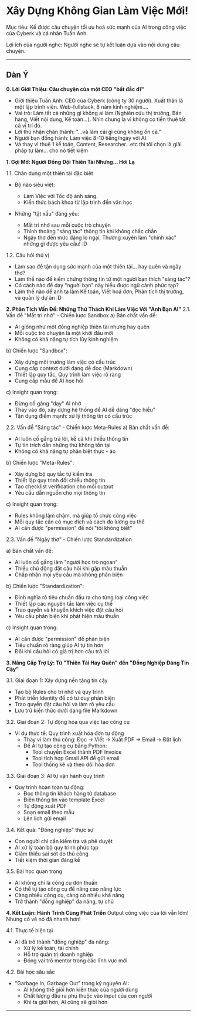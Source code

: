 # Xây Dựng Không Gian Làm Việc Mới! 
Mục tiêu: Kể được câu chuyện tối ưu hoá sức mạnh của AI trong công việc của Cyberk và cá nhân Tuấn Anh. 

Lợi ích của người nghe: Người nghe sẽ tự kết luận dựa vào nội dung câu chuyện. 

---

## Dàn Ý

**0. Lời Giới Thiệu: Câu chuyện của một CEO "bất đắc dĩ"**
*   Giới thiệu Tuấn Anh: CEO của Cyberk (công ty 30 người). Xuất thân là một lập trình viên. Web-fullstack, 8 năm kinh nghiệm.... 
*   Vai trò: Làm tất cả những gì không ai làm (Nghiên cứu thị trường, Bán hàng, Viết nội dung, Kế toán...). Nhìn chung là vì không có tiền thuê tất cả vị trí đó. 
*   Lời thú nhận chân thành: "...và làm cái gì cũng không ổn cả."
*   Người bạn đồng hành: Làm việc 8-10 tiếng/ngày với AI.
*   Và thay vì thuê 1 kế toán, Content, Researcher...etc thì tôi chọn là giải pháp tự làm... cho nó tiết kiệm

**1. Gợi Mở: Người Đồng Đội Thiên Tài Nhưng... Hơi Lạ**

1.1. Chân dung một thiên tài đặc biệt
- Bộ não siêu việt:
  * Làm Việc với Tốc độ ánh sáng. 
  * Kiến thức bách khoa từ lập trình đến văn học

- Những "tật xấu" đáng yêu:
  * Mất trí nhớ sau mỗi cuộc trò chuyện
  * Thỉnh thoảng "sáng tác" thông tin khi không chắc chắn
  * Ngây thơ đến mức đáng lo ngại, Thường xuyên làm "chính xác" những gì được yêu cầu! :D 

1.2. Câu hỏi thú vị
- Làm sao để tận dụng sức mạnh của một thiên tài... hay quên và ngây thơ?
- Làm thế nào để kiểm chứng thông tin từ một người bạn thích "sáng tác"?
- Có cách nào để dạy "người bạn" này hiểu được ngữ cảnh phức tạp?
- Làm thế nào để anh ta làm Kế toán, Viết hoá đơn, Phân tích thị trường, và quản lý dự án :D 

**2. Phân Tích Vấn Đề: Những Thử Thách Khi Làm Việc Với "Anh Bạn AI"**
2.1. Vấn đề "Mất trí nhớ" - Chiến lược Sandbox
a) Bản chất vấn đề:
- AI giống như một đồng nghiệp thiên tài nhưng hay quên
- Mỗi cuộc trò chuyện là một khởi đầu mới
- Không có khả năng tự tích lũy kinh nghiệm

b) Chiến lược "Sandbox":
- Xây dựng môi trường làm việc có cấu trúc
- Cung cấp context dưới dạng dễ đọc (Markdown)
- Thiết lập quy tắc, Quy trình làm việc rõ ràng
- Cung cấp mẫu để AI học hỏi

c) Insight quan trọng:
- Đừng cố gắng "dạy" AI nhớ
- Thay vào đó, xây dựng hệ thống để AI dễ dàng "đọc hiểu"
- Tận dụng điểm mạnh: xử lý thông tin có cấu trúc

2.2. Vấn đề "Sáng tác" - Chiến lược Meta-Rules
a) Bản chất vấn đề:
- AI luôn cố gắng trả lời, kể cả khi thiếu thông tin
- Tự tin trích dẫn những thứ không tồn tại
- Không có khả năng tự phân biệt thực - ảo

b) Chiến lược "Meta-Rules":
- Xây dựng bộ quy tắc tự kiểm tra
- Thiết lập quy trình đối chiếu thông tin
- Tạo checklist verification cho mỗi output
- Yêu cầu dẫn nguồn cho mọi thông tin

c) Insight quan trọng:
- Rules không làm chậm, mà giúp tổ chức công việc
- Mỗi quy tắc cần có mục đích và cách đo lường cụ thể
- AI cần được "permission" để nói "tôi không biết"

2.3. Vấn đề "Ngây thơ" - Chiến lược Standardization

a) Bản chất vấn đề:
- AI luôn cố gắng làm "người học trò ngoan"
- Thiếu chủ động đặt câu hỏi khi gặp mâu thuẫn
- Chấp nhận mọi yêu cầu mà không phản biện

b) Chiến lược "Standardization":
- Định nghĩa rõ tiêu chuẩn đầu ra cho từng loại công việc
- Thiết lập các nguyên tắc làm việc cụ thể
- Trao quyền và khuyến khích việc đặt câu hỏi
- Yêu cầu phản biện khi phát hiện mâu thuẫn

c) Insight quan trọng:
- AI cần được "permission" để phản biện
- Tiêu chuẩn rõ ràng giúp AI tự tin hơn
- Đôi khi câu hỏi có giá trị hơn câu trả lời

**3. Nâng Cấp Trợ Lý: Từ "Thiên Tài Hay Quên" đến "Đồng Nghiệp Đáng Tin Cậy"**

3.1. Giai đoạn 1: Xây dựng nền tảng tin cậy
- Tạo bộ Rules cho trí nhớ và quy trình
- Phát triển Identity để có tư duy phản biện
- Trao quyền đặt câu hỏi và làm rõ yêu cầu
- Lưu trữ kiến thức dưới dạng file Markdown

3.2. Giai đoạn 2: Tự động hóa qua việc tạo công cụ
- Ví dụ thực tế: Quy trình xuất hóa đơn tự động
  * Thay vì làm thủ công: Đọc -> Viết -> Xuất PDF -> Email -> Đặt lịch
  * Để AI tự tạo công cụ bằng Python:
    - Tool chuyển Excel thành PDF Invoice
    - Tool tích hợp Gmail API để gửi email
    - Tool thống kê và theo dõi hóa đơn

3.3. Giai đoạn 3: AI tự vận hành quy trình
- Quy trình hoàn toàn tự động:
  * Đọc thông tin khách hàng từ database
  * Điền thông tin vào template Excel
  * Tự động xuất PDF
  * Soạn email theo mẫu
  * Lên lịch gửi email

3.4. Kết quả: "Đồng nghiệp" thực sự
- Con người chỉ cần kiểm tra và phê duyệt
- AI xử lý toàn bộ quy trình phức tạp
- Giảm thiểu sai sót do thủ công
- Tiết kiệm thời gian đáng kể

3.5. Bài học quan trọng
- AI không chỉ là công cụ đơn thuần
- Có thể tự tạo công cụ để nâng cao năng lực
- Càng nhiều công cụ, càng có nhiều khả năng
- Trở thành "đồng nghiệp" đa năng, tự chủ

**4. Kết Luận: Hành Trình Cùng Phát Triển**
Output công việc của tôi vẫn lởm! Nhưng có vẻ nó đã nhanh hơn! 

4.1. Thực tế hiện tại
- AI đã trở thành "đồng nghiệp" đa năng:
  * Xử lý kế toán, tài chính
  * Hỗ trợ quản trị doanh nghiệp
  * Đóng vai trò mentor trong các lĩnh vực mới

4.2. Bài học sâu sắc
- "Garbage In, Garbage Out" trong kỷ nguyên AI:
  * AI không thể giỏi hơn kiến thức của người dùng
  * Chất lượng đầu ra phụ thuộc vào input của con người
  * Khi ta giỏi hơn, AI cũng sẽ giỏi hơn
---

